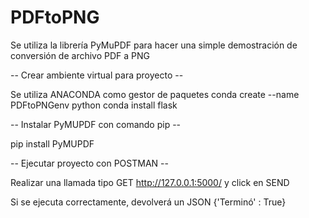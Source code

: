 # PDFtoPNG
Se utiliza la librería PyMuPDF para hacer una simple demostración de conversión de archivo PDF a PNG


-- Crear ambiente virtual para proyecto -- 

Se utiliza ANACONDA como gestor de paquetes
conda create --name PDFtoPNGenv python
conda install flask

-- Instalar PyMUPDF con comando pip -- 

pip install PyMUPDF

-- Ejecutar proyecto con POSTMAN -- 

Realizar una llamada tipo GET http://127.0.0.1:5000/ y click en SEND

Si se ejecuta correctamente, devolverá un JSON {'Terminó' : True}

